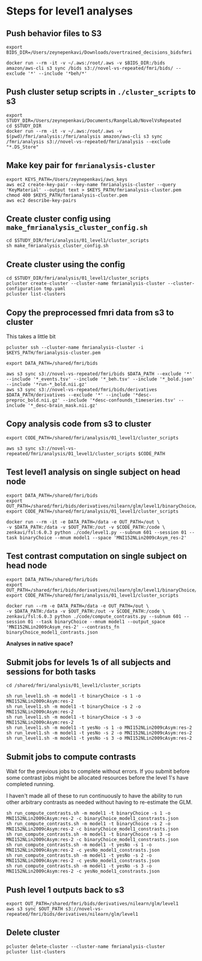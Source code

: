 # Steps for level1 analyses

## Push behavior files to S3

```
export BIDS_DIR=/Users/zeynepenkavi/Downloads/overtrained_decisions_bidsfmri

docker run --rm -it -v ~/.aws:/root/.aws -v $BIDS_DIR:/bids amazon/aws-cli s3 sync /bids s3://novel-vs-repeated/fmri/bids/ --exclude '*' --include '*beh/*'
```

## Push cluster setup scripts in `./cluster_scripts` to s3

```
export STUDY_DIR=/Users/zeynepenkavi/Documents/RangelLab/NovelVsRepeated
cd $STUDY_DIR
docker run --rm -it -v ~/.aws:/root/.aws -v $(pwd)/fmri/analysis:/fmri/analysis amazon/aws-cli s3 sync /fmri/analysis s3://novel-vs-repeated/fmri/analysis --exclude "*.DS_Store"
```

## Make key pair for `fmrianalysis-cluster`

```
export KEYS_PATH=/Users/zeynepenkavi/aws_keys
aws ec2 create-key-pair --key-name fmrianalysis-cluster --query 'KeyMaterial' --output text > $KEYS_PATH/fmrianalysis-cluster.pem
chmod 400 $KEYS_PATH/fmrianalysis-cluster.pem
aws ec2 describe-key-pairs
```

## Create cluster config using `make_fmrianalysis_cluster_config.sh`

```
cd $STUDY_DIR/fmri/analysis/01_level1/cluster_scripts
sh make_fmrianalysis_cluster_config.sh
```

## Create cluster using the config

```
cd $STUDY_DIR/fmri/analysis/01_level1/cluster_scripts
pcluster create-cluster --cluster-name fmrianalysis-cluster --cluster-configuration tmp.yaml
pcluster list-clusters
```

## Copy the preprocessed fmri data from s3 to cluster

This takes a little bit

```
pcluster ssh --cluster-name fmrianalysis-cluster -i $KEYS_PATH/fmrianalysis-cluster.pem

export DATA_PATH=/shared/fmri/bids

aws s3 sync s3://novel-vs-repeated/fmri/bids $DATA_PATH --exclude '*' --include '*_events.tsv' --include '*_beh.tsv' --include '*_bold.json' --include '*run-*_bold.nii.gz'
aws s3 sync s3://novel-vs-repeated/fmri/bids/derivatives $DATA_PATH/derivatives --exclude '*' --include '*desc-preproc_bold.nii.gz' --include '*desc-confounds_timeseries.tsv' --include '*_desc-brain_mask.nii.gz'
```
## Copy analysis code from s3 to cluster

```
export CODE_PATH=/shared/fmri/analysis/01_level1/cluster_scripts

aws s3 sync s3://novel-vs-repeated/fmri/analysis/01_level1/cluster_scripts $CODE_PATH
```

## Test level1 analysis on single subject on head node

```
export DATA_PATH=/shared/fmri/bids
export OUT_PATH=/shared/fmri/bids/derivatives/nilearn/glm/level1/binaryChoice/model1
export CODE_PATH=/shared/fmri/analysis/01_level1/cluster_scripts

docker run --rm -it -e DATA_PATH=/data -e OUT_PATH=/out \
-v $DATA_PATH:/data -v $OUT_PATH:/out -v $CODE_PATH:/code \
zenkavi/fsl:6.0.3 python ./code/level1.py --subnum 601 --session 01 --task binaryChoice --mnum model1 --space 'MNI152NLin2009cAsym_res-2'
```

## Test contrast computation on single subject on head node

```
export DATA_PATH=/shared/fmri/bids
export OUT_PATH=/shared/fmri/bids/derivatives/nilearn/glm/level1/binaryChoice/model1
export CODE_PATH=/shared/fmri/analysis/01_level1/cluster_scripts

docker run --rm -e DATA_PATH=/data -e OUT_PATH=/out \
-v $DATA_PATH:/data -v $OUT_PATH:/out -v $CODE_PATH:/code \
zenkavi/fsl:6.0.3 python ./code/compute_contrasts.py --subnum 601 --session 01 --task binaryChoice --mnum model1 --output_space 'MNI152NLin2009cAsym_res-2' --contrasts_fn binaryChoice_model1_contrasts.json
```

**Analyses in native space?**

## Submit jobs for levels 1s of all subjects and sessions for both tasks

```
cd /shared/fmri/analysis/01_level1/cluster_scripts

sh run_level1.sh -m model1 -t binaryChoice -s 1 -o MNI152NLin2009cAsym:res-2
sh run_level1.sh -m model1 -t binaryChoice -s 2 -o MNI152NLin2009cAsym:res-2
sh run_level1.sh -m model1 -t binaryChoice -s 3 -o MNI152NLin2009cAsym:res-2
sh run_level1.sh -m model1 -t yesNo -s 1 -o MNI152NLin2009cAsym:res-2
sh run_level1.sh -m model1 -t yesNo -s 2 -o MNI152NLin2009cAsym:res-2
sh run_level1.sh -m model1 -t yesNo -s 3 -o MNI152NLin2009cAsym:res-2
```

## Submit jobs to compute contrasts

Wait for the previous jobs to complete without errors. If you submit before some contrast jobs might be allocated resources before the level 1's have completed running.  

I haven't made all of these to run continuously to have the ability to run other arbitrary contrasts as needed without having to re-estimate the GLM.  

```
sh run_compute_contrasts.sh -m model1 -t binaryChoice -s 1 -o MNI152NLin2009cAsym:res-2 -c binaryChoice_model1_constrasts.json
sh run_compute_contrasts.sh -m model1 -t binaryChoice -s 2 -o MNI152NLin2009cAsym:res-2 -c binaryChoice_model1_constrasts.json
sh run_compute_contrasts.sh -m model1 -t binaryChoice -s 3 -o MNI152NLin2009cAsym:res-2 -c binaryChoice_model1_constrasts.json
sh run_compute_contrasts.sh -m model1 -t yesNo -s 1 -o MNI152NLin2009cAsym:res-2 -c yesNo_model1_constrasts.json
sh run_compute_contrasts.sh -m model1 -t yesNo -s 2 -o MNI152NLin2009cAsym:res-2 -c yesNo_model1_constrasts.json
sh run_compute_contrasts.sh -m model1 -t yesNo -s 3 -o MNI152NLin2009cAsym:res-2 -c yesNo_model1_constrasts.json
```


## Push level 1 outputs back to s3

```
export OUT_PATH=/shared/fmri/bids/derivatives/nilearn/glm/level1
aws s3 sync $OUT_PATH s3://novel-vs-repeated/fmri/bids/derivatives/nilearn/glm/level1
```

## Delete cluster

```
pcluster delete-cluster --cluster-name fmrianalysis-cluster
pcluster list-clusters
```
